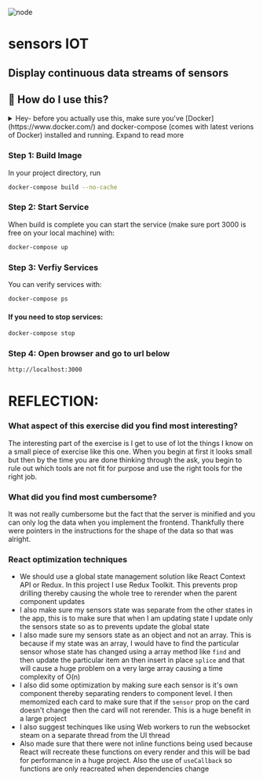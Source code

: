 ![node](https://img.shields.io/badge/node-16-green)

# sensors IOT

## Display continuous data streams of sensors

## 🤔 How do I use this?

<details>
<summary>Hey- before you actually use this, make sure you've [Docker](https://www.docker.com/) and docker-compose (comes with latest verions of Docker) installed and running. Expand to read more</summary>
<br>
</details>

### Step 1: Build Image

In your project directory, run

```sh
docker-compose build --no-cache 
```

### Step 2: Start Service

When build is complete you can start the service (make sure port 3000 is free on your local machine) with:

```sh
docker-compose up
```

### Step 3: Verfiy Services

You can verify services with:

```sh
docker-compose ps
```


#### If you need to stop services:

```sh
docker-compose stop
```

### Step 4: Open browser and go to url below
```sh
http://localhost:3000
```


# REFLECTION:
### What aspect of this exercise did you find most interesting?
The interesting part of the exercise is I get to use of lot the things I know on a small piece of exercise like this one. When you begin at first it looks small but then by the time you are done thinking through the ask, you begin to rule out which tools are not fit for purpose and use the right tools for the right job.

### What did you find most cumbersome?
It was not really cumbersome but the fact that the server is minified and you can only log the data when you implement the frontend. Thankfully there were pointers in the instructions for the shape of the data so that was alright. 

### React optimization techniques
- We should use a global state management solution like React Context API or Redux. In this project I use Redux Toolkit. This prevents prop drilling thereby causing the whole tree to rerender when the parent component updates
- I also make sure my sensors state was separate from the other states in the app, this is to make sure that when I am updating state I update only the sensors state so as to prevents update the global state
- I also made sure my sensors state as an object and not an array. This is because if my state was an array, I would have to find the particular sensor whose state has changed using a array method like `find` and then update the particular item an then insert in place `splice` and that will cause a huge problem on a very large array causing a time complexity of O(n)
- I also did some optimization by making sure each sensor is it's own component thereby separating renders to component level. I then memomized each card to make sure that if the `sensor` prop on the card doesn't change then the card will not rerender. This is a huge benefit in a large project
- I also suggest techinques like using Web workers to run the websocket steam on a separate thread from the UI thread
- Also made sure that there were not inline functions being used because React will recreate these functions on every render and this will be bad for performance in a huge project. Also the use of `useCallback` so functions are only reacreated when dependencies change



